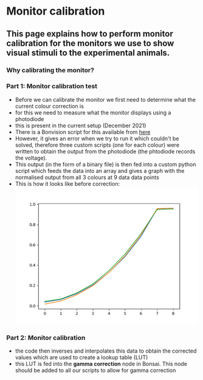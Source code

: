 # Monitor calibration

## This page explains how to perform monitor calibration for the monitors we use to show visual stimuli to the experimental animals.

### Why calibrating the monitor?

### Part 1: Monitor calibration test

- Before we can calibrate the monitor we first need to determine what the current colour correction is
- for this we need to measure what the monitor displays using a photodiode
- this is present in the current setup (December 2021)
- There is a Bonvision script for this available from [here](https://github.com/Schroeder-Lab/ExperimentalProtocols/blob/main/Bonvision/Maria/monitor_calibration/calibration_scripts_bonsai/GammaCalibration_Test.bonsai)
- However, it gives an error when we try to run it which couldn't be solved, therefore three custom scripts (one for each colour) were written to obtain the output from the photodiode (the phtodiode records the voltage).
- This output (in the form of a binary file) is then fed into a custom python script which feeds the data into an array and gives a graph with the normalised output from all 3 colours at 9 data data points
- This is how it looks like before correction:
![RGB_output](https://github.com/Schroeder-Lab/ExperimentalProtocols/blob/main/Bonvision/Maria/monitor_calibration/RGB_output.png)


### Part 2: Monitor calibration
- the code then inverses and interpolates this data to obtain the corrected values which are used to create a lookup table (LUT)
- this LUT is fed into the **gamma correction** node in Bonsai. This node should be added to all our scripts to allow for gamma correction

